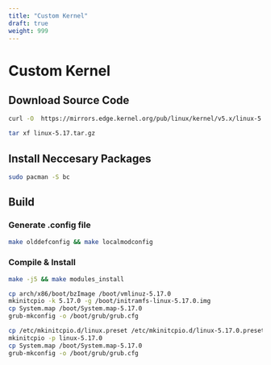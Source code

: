 ```yaml
---
title: "Custom Kernel"
draft: true
weight: 999
---
```


# Custom Kernel

## Download Source Code

```sh
curl -O  https://mirrors.edge.kernel.org/pub/linux/kernel/v5.x/linux-5.17.tar.gz
```

```sh
tar xf linux-5.17.tar.gz
```

## Install Neccesary Packages

```sh
sudo pacman -S bc
```

## Build

### Generate .config file

```sh
make olddefconfig && make localmodconfig
```

### Compile & Install

```sh
make -j5 && make modules_install
```

```sh
cp arch/x86/boot/bzImage /boot/vmlinuz-5.17.0
mkinitcpio -k 5.17.0 -g /boot/initramfs-linux-5.17.0.img
cp System.map /boot/System.map-5.17.0
grub-mkconfig -o /boot/grub/grub.cfg
```

```sh
cp /etc/mkinitcpio.d/linux.preset /etc/mkinitcpio.d/linux-5.17.0.preset
mkinitcpio -p linux-5.17.0
cp System.map /boot/System.map-5.17.0
grub-mkconfig -o /boot/grub/grub.cfg
```
